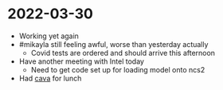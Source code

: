 # 2022-03-30
- Working yet again
- #mikayla still feeling awful, worse than yesterday actually
	- Covid tests are ordered and should arrive this afternoon
- Have another meeting with Intel today
	- Need to get code set up for loading model onto ncs2
- Had [cava](../Reviews/Restaurants/cava.md) for lunch